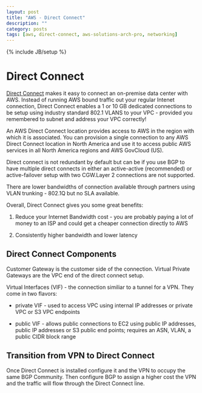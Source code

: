 ```yaml
---
layout: post
title: "AWS - Direct Connect"
description: ""
category: posts
tags: [aws, direct-connect, aws-solutions-arch-pro, networking]
---
```

{% include JB/setup %}

# Direct Connect

[Direct Connect](https://aws.amazon.com/directconnect/) makes it easy to connect an on-premise data center with AWS. Instead of running AWS bound traffic out your regular Intenet connection, Direct Connect enables a 1 or 10 GB dedicated connections to be setup using industry standard 802.1 VLANS to your VPC - provided you remembered to subnet and address your VPC correctly! 

An AWS Direct Connect location provides access to AWS in the region with which it is associated. You can provision a single connection to any AWS Direct Connect location in North America and use it to access public AWS services in all North America regions and AWS GovCloud (US). 

Direct connect is not redundant by default but can be if you use BGP to have multiple direct connects in either an active-active (recommended) or active-failover setup with two CGW.Layer 2 connections are not supported.

There are lower bandwidths of connection available through partners using VLAN trunking - 802.1Q but no SLA available. 

Overall, Direct Connect gives you some great benefits:

1. Reduce your Internet Bandwidth cost - you are probably paying a lot of money to an ISP and could get a cheaper connection directly to AWS

1. Consistently higher bandwidth and lower latency 

## Direct Connect Components

Customer Gateway is the customer side of the connection. Virtual Private Gateways are the VPC end of the direct connect setup.

Virtual Interfaces (VIF) - the connection similiar to a tunnel for a VPN. They come in two flavors:

- private VIF - used to access VPC using internal IP addresses or private VPC or S3 VPC endpoints

- public VIF - allows public connections to EC2 using public IP addresses, public IP addresses or S3 public end points; requires an ASN, VLAN, a public CIDR block range 

## Transition from VPN to Direct Connect

Once Direct Connect is installed configure it and the VPN to occupy the same BGP Community. Then configure BGP to assign a higher cost the VPN and the traffic will flow through the Direct Connect line.
